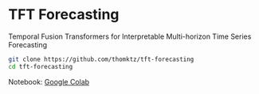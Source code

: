 # TFT Forecasting

Temporal Fusion Transformers for Interpretable Multi-horizon Time Series Forecasting

```bash
git clone https://github.com/thomktz/tft-forecasting
cd tft-forecasting
```

Notebook: [Google Colab](https://colab.research.google.com/drive/1KT7L-H8jghmCq-J0IojSSrI--5DKLBD-?usp=sharing)

